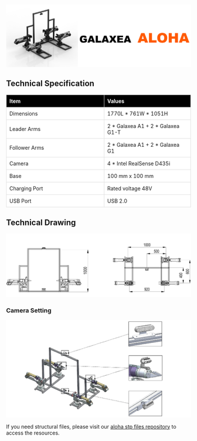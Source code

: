 ![Aloha_title](assets/aloha_1.png)

## Technical Specification

<table style="border-collapse: collapse; width: 100%;">
    <thead>
        <tr style="background-color: black; color: white; text-align: left;">
            <th style="vertical-align: middle; padding: 8px; border: 1px solid #ddd; width: 250px;">Item</th>
            <th style="vertical-align: middle; padding: 8px; border: 1px solid #ddd;">Values</th>
        </tr>
    </thead>
    <tbody>
        <tr style="background-color: white; text-align: left;">
            <td style="vertical-align: middle; padding: 8px; border: 1px solid #ddd; width: 250px;">Dimensions</td>
            <td style="vertical-align: middle; padding: 8px; border: 1px solid #ddd;">1770L * 761W * 1051H</td>
        </tr>
        <tr style="background-color: white; text-align: left;">
            <td style="vertical-align: middle; padding: 8px; border: 1px solid #ddd; width: 250px;">Leader Arms</td>
            <td style="vertical-align: middle; padding: 8px; border: 1px solid #ddd;">2 * Galaxea A1 + 2 * Galaxea G1-T</td>
        </tr>
        <tr style="background-color: white; text-align: left;">
            <td style="vertical-align: middle; padding: 8px; border: 1px solid #ddd; width: 250px;">Follower Arms</td>
            <td style="vertical-align: middle; padding: 8px; border: 1px solid #ddd;">2 * Galaxea A1 + 2 * Galaxea G1</td>
        </tr>
        <tr style="background-color: white; text-align: left;">
            <td style="vertical-align: middle; padding: 8px; border: 1px solid #ddd; width: 250px;">Camera</td>
            <td style="vertical-align: middle; padding: 8px; border: 1px solid #ddd;">4 * Intel RealSense D435i</td>
        </tr>
        <tr style="background-color: white; text-align: left;">
            <td style="vertical-align: middle; padding: 8px; border: 1px solid #ddd; width: 250px;">Base</td>
            <td style="vertical-align: middle; padding: 8px; border: 1px solid #ddd;">100 mm x 100 mm</td>
        </tr>
        <tr style="background-color: white; text-align: left;">
            <td style="vertical-align: middle; padding: 8px; border: 1px solid #ddd; width: 250px;">Charging Port</td>
            <td style="vertical-align: middle; padding: 8px; border: 1px solid #ddd;">Rated voltage 48V</td>
        </tr>
        <tr style="background-color: white; text-align: left;">
            <td style="vertical-align: middle; padding: 8px; border: 1px solid #ddd; width: 250px;">USB Port</td>
            <td style="vertical-align: middle; padding: 8px; border: 1px solid #ddd;">USB 2.0</td>
        </tr>
    </tbody>
</table>

## Technical Drawing

![img](assets/aloha_3.png)
### Camera Setting

![img](assets/aloha_2.png)

If you need structural files, please visit our [aloha stp files repository](https://github.com/userguide-galaxea/aloha) to access the resources.